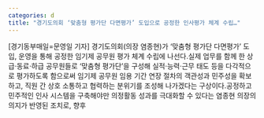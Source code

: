 ```yaml
---
categories: d
title: "경기도의회 ‘맞춤형 평가단 다면평가’ 도입으로 공정한 인사평가 체계 수립…"
---
```

[경기동부매일=문영일 기자] 경기도의회(의장 염종현)가 ‘맞춤형 평가단 다면평가’ 도입, 운영을 통해 공정한 임기제 공무원 평가 체계 수립에 나선다.실제 업무를 함께 한 상급·동료·하급 공무원들로 ‘맞춤형 평가단’을 구성해 실적·능력·근무 태도 등을 다각적으로 평가하도록 함으로써 임기제 공무원 임용 기간 연장 절차의 객관성과 민주성을 확보하고, 직원 간 상호 소통하고 협력하는 분위기를 조성해 나가겠다는 구상이다.공정하고 민주적인 인사 시스템을 구축해야만 의정활동 성과를 극대화할 수 있다는 염종현 의장의 의지가 반영된 조치로, 향후